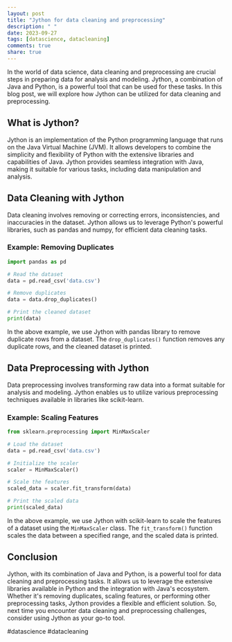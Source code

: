 ```yaml
---
layout: post
title: "Jython for data cleaning and preprocessing"
description: " "
date: 2023-09-27
tags: [datascience, datacleaning]
comments: true
share: true
---
```


In the world of data science, data cleaning and preprocessing are crucial steps in preparing data for analysis and modeling. Jython, a combination of Java and Python, is a powerful tool that can be used for these tasks. In this blog post, we will explore how Jython can be utilized for data cleaning and preprocessing.

## What is Jython?

Jython is an implementation of the Python programming language that runs on the Java Virtual Machine (JVM). It allows developers to combine the simplicity and flexibility of Python with the extensive libraries and capabilities of Java. Jython provides seamless integration with Java, making it suitable for various tasks, including data manipulation and analysis.

## Data Cleaning with Jython

Data cleaning involves removing or correcting errors, inconsistencies, and inaccuracies in the dataset. Jython allows us to leverage Python's powerful libraries, such as pandas and numpy, for efficient data cleaning tasks.

### Example: Removing Duplicates

```python
import pandas as pd

# Read the dataset
data = pd.read_csv('data.csv')

# Remove duplicates
data = data.drop_duplicates()

# Print the cleaned dataset
print(data)
```

In the above example, we use Jython with pandas library to remove duplicate rows from a dataset. The `drop_duplicates()` function removes any duplicate rows, and the cleaned dataset is printed.

## Data Preprocessing with Jython

Data preprocessing involves transforming raw data into a format suitable for analysis and modeling. Jython enables us to utilize various preprocessing techniques available in libraries like scikit-learn.

### Example: Scaling Features

```python
from sklearn.preprocessing import MinMaxScaler

# Load the dataset
data = pd.read_csv('data.csv')

# Initialize the scaler
scaler = MinMaxScaler()

# Scale the features
scaled_data = scaler.fit_transform(data)

# Print the scaled data
print(scaled_data)
```

In the above example, we use Jython with scikit-learn to scale the features of a dataset using the `MinMaxScaler` class. The `fit_transform()` function scales the data between a specified range, and the scaled data is printed.

## Conclusion

Jython, with its combination of Java and Python, is a powerful tool for data cleaning and preprocessing tasks. It allows us to leverage the extensive libraries available in Python and the integration with Java's ecosystem. Whether it's removing duplicates, scaling features, or performing other preprocessing tasks, Jython provides a flexible and efficient solution. So, next time you encounter data cleaning and preprocessing challenges, consider using Jython as your go-to tool.

#datascience #datacleaning